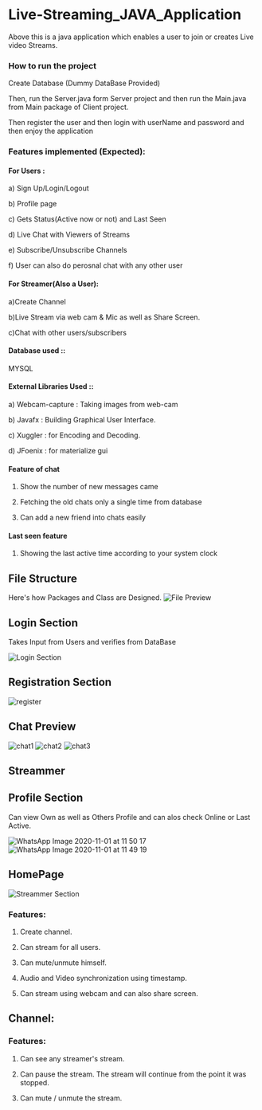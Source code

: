 # Live-Streaming_JAVA_Application

Above this is a java application which enables a user to join or creates Live video Streams.

### How to run the project

Create Database (Dummy DataBase Provided)

Then, run the Server.java form Server project and then run the Main.java from Main package of Client project.

Then register the user and then login with userName and password and then enjoy the application

###  Features implemented (Expected):

#### For Users :

a) Sign Up/Login/Logout

b) Profile page

c) Gets Status(Active now or not) and Last Seen

d) Live Chat with Viewers of Streams

e) Subscribe/Unsubscribe Channels

f) User can also do perosnal chat with any other user


#### For Streamer(Also a  User):

a)Create Channel

b)Live Stream via web cam & Mic as well as Share Screen.

c)Chat with other users/subscribers

#### Database used ::

MYSQL

#### External Libraries Used ::

a) Webcam-capture : Taking images from web-cam

b) Javafx : Building Graphical User Interface.

c) Xuggler : for Encoding and Decoding.

d) JFoenix : for materialize gui

#### Feature of chat

1. Show the number of new messages came

2. Fetching the old chats only a single time from database

3. Can add a new friend into chats easily 

#### Last seen feature

1. Showing the last active time according to your system clock

## File Structure

Here's how Packages and Class are Designed.
![File Preview](https://user-images.githubusercontent.com/65902756/97612395-62550b80-1a3d-11eb-9e9b-eb3473bcd569.png)

## Login Section

Takes Input from Users and verifies from DataBase 

![Login Section](https://user-images.githubusercontent.com/65902756/97795811-0d79e680-1c31-11eb-8b7e-70c65e6975e9.png)

## Registration Section
![register](https://user-images.githubusercontent.com/65902756/97795871-a1e44900-1c31-11eb-8242-fdadf444da96.png)

## Chat Preview 

![chat1](https://user-images.githubusercontent.com/65902756/97795840-4ade7400-1c31-11eb-9566-37df4d749b34.png)
![chat2](https://user-images.githubusercontent.com/65902756/97795839-4a45dd80-1c31-11eb-8ea7-b004d7bfe7d6.png)
![chat3](https://user-images.githubusercontent.com/65902756/97795835-47e38380-1c31-11eb-81f5-1a03d02e955d.png)

## Streammer



## Profile Section

Can view Own as well as Others Profile and can alos check Online or Last Active.

![WhatsApp Image 2020-11-01 at 11 50 17](https://user-images.githubusercontent.com/65902756/97796480-8f214280-1c38-11eb-9fcd-9f619bd9d824.jpeg)![WhatsApp Image 2020-11-01 at 11 49 19](https://user-images.githubusercontent.com/65902756/97796482-90eb0600-1c38-11eb-9353-5e6564453fea.jpeg)

## HomePage

![Streammer Section](https://user-images.githubusercontent.com/65902756/97795853-81b48a00-1c31-11eb-9b9c-834ea06993c8.jpeg)


### Features: 

1. Create channel.

2. Can stream for all users.

3. Can mute/unmute himself.

4. Audio and Video synchronization using timestamp.

5. Can stream using webcam and can also share screen.

## Channel: 


### Features: 

1. Can see any streamer's stream.

2. Can pause the stream. The stream will continue from the point it was stopped.

3. Can mute / unmute the stream.


